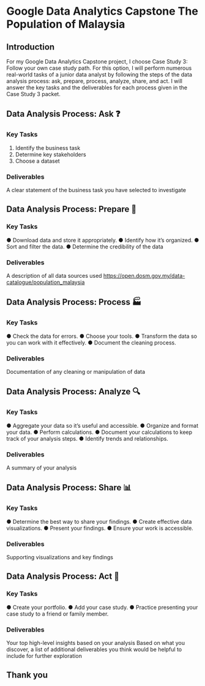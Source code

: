 # Google Data Analytics Capstone The Population of Malaysia
## Introduction
For my Google Data Analytics Capstone project, I choose Case Study 3: Follow your own case study path. For this option, I will perform numerous real-world tasks of a junior data analyst by following the steps of the data analysis process: ask, prepare, process, analyze, share, and act. I will answer the key tasks and the deliverables for each process given in the Case Study 3 packet.

## Data Analysis Process: Ask :question:
### Key Tasks
1. Identify the business task
2. Determine key stakeholders
3. Choose a dataset

### Deliverables
A clear statement of the business task you have selected to investigate

## Data Analysis Process: Prepare :construction_worker:
### Key Tasks
● Download data and store it appropriately.
● Identify how it’s organized.
● Sort and filter the data.
● Determine the credibility of the data

### Deliverables
A description of all data sources used https://open.dosm.gov.my/data-catalogue/population_malaysia

## Data Analysis Process: Process :factory:
### Key Tasks
● Check the data for errors.
● Choose your tools.
● Transform the data so you can work with it effectively.
● Document the cleaning process.

### Deliverables
Documentation of any cleaning or manipulation of data

## Data Analysis Process: Analyze :mag:
### Key Tasks
● Aggregate your data so it’s useful and accessible.
● Organize and format your data.
● Perform calculations.
● Document your calculations to keep track of your analysis steps.
● Identify trends and relationships.

### Deliverables
A summary of your analysis

## Data Analysis Process: Share :bar_chart:
### Key Tasks
● Determine the best way to share your findings.
● Create effective data visualizations.
● Present your findings.
● Ensure your work is accessible.

### Deliverables
Supporting visualizations and key findings

## Data Analysis Process: Act :rocket:
### Key Tasks
● Create your portfolio.
● Add your case study.
● Practice presenting your case study to a friend or family member.

### Deliverables
Your top high-level insights based on your analysis
Based on what you discover, a list of additional deliverables you think would be helpful to include for further exploration

## Thank you
